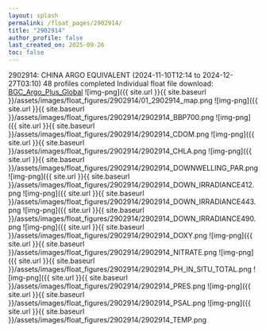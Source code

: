 ```yaml
---
layout: splash
permalink: /float_pages/2902914/
title: "2902914"
author_profile: false
last_created_on: 2025-09-26
toc: false
---
```

 
2902914: CHINA ARGO EQUIVALENT (2024-11-10T12:14 to 2024-12-27T03:10)
48 profiles completed
Individual float file download: [BGC_Argo_Plus_Global](https://ftp.soest.hawaii.edu/bgc_argo_plus/Individual_Floats/outliers_removed/2902914_Sprof_processed.nc)
![img-png]({{ site.url }}{{ site.baseurl }}/assets/images/float_figures/2902914/01_2902914_map.png
![img-png]({{ site.url }}{{ site.baseurl }}/assets/images/float_figures/2902914/2902914_BBP700.png
![img-png]({{ site.url }}{{ site.baseurl }}/assets/images/float_figures/2902914/2902914_CDOM.png
![img-png]({{ site.url }}{{ site.baseurl }}/assets/images/float_figures/2902914/2902914_CHLA.png
![img-png]({{ site.url }}{{ site.baseurl }}/assets/images/float_figures/2902914/2902914_DOWNWELLING_PAR.png
![img-png]({{ site.url }}{{ site.baseurl }}/assets/images/float_figures/2902914/2902914_DOWN_IRRADIANCE412.png
![img-png]({{ site.url }}{{ site.baseurl }}/assets/images/float_figures/2902914/2902914_DOWN_IRRADIANCE443.png
![img-png]({{ site.url }}{{ site.baseurl }}/assets/images/float_figures/2902914/2902914_DOWN_IRRADIANCE490.png
![img-png]({{ site.url }}{{ site.baseurl }}/assets/images/float_figures/2902914/2902914_DOXY.png
![img-png]({{ site.url }}{{ site.baseurl }}/assets/images/float_figures/2902914/2902914_NITRATE.png
![img-png]({{ site.url }}{{ site.baseurl }}/assets/images/float_figures/2902914/2902914_PH_IN_SITU_TOTAL.png
![img-png]({{ site.url }}{{ site.baseurl }}/assets/images/float_figures/2902914/2902914_PRES.png
![img-png]({{ site.url }}{{ site.baseurl }}/assets/images/float_figures/2902914/2902914_PSAL.png
![img-png]({{ site.url }}{{ site.baseurl }}/assets/images/float_figures/2902914/2902914_TEMP.png

